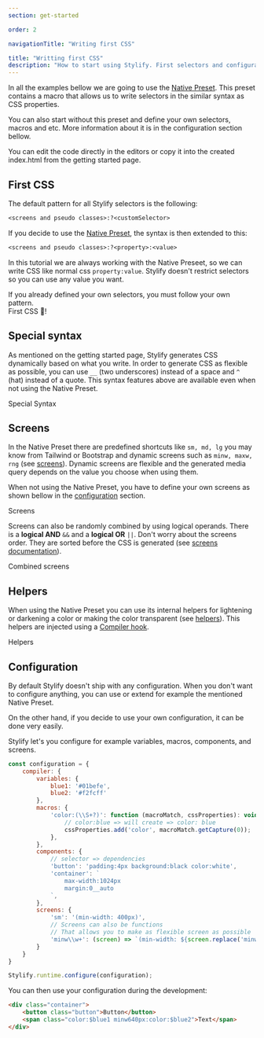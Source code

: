 ```yaml
---
section: get-started

order: 2

navigationTitle: "Writing first CSS"

title: "Writting first CSS"
description: "How to start using Stylify. First selectors and configuration."
---
```


In all the examples bellow we are going to use the [Native Preset](/docs/stylify/native-preset). This preset contains a macro that allows us to write selectors in the similar syntax as CSS properties.

You can also start without this preset and define your own selectors, macros and etc. More information about it is in the configuration section bellow.

<note>
You can edit the code directly in the editors or copy it into the created index.html from the getting started page.
</note>

## First CSS
The default pattern for all Stylify selectors is the following:

```txt
<screens and pseudo classes>:?<customSelector>
```

If you decide to use the [Native Preset](/docs/stylify/native-preset), the syntax is then extended to this:

```txt
<screens and pseudo classes>:?<property>:<value>
```

In this tutorial we are always working with the Native Preseet, so we can write CSS like normal css `property:value`.  Stylify doesn't restrict selectors so you can use any value you want.

<note>
If you already defined your own selectors, you must follow your own pattern.
</note>

<!-- <stylify-ignore> -->
<example-editor layout="column">
<div class="color:steelblue text-align:center font-weight:bold font-size:24px">
	First CSS 🥳!
</div>
</example-editor>
<!-- </stylify-ignore> -->

## Special syntax
As mentioned on the getting started page, Stylify generates CSS dynamically based on what you write. In order to generate CSS as flexible as possible, you can use `__` (two underscores) instead of a space and `^` (hat) instead of a quote.
This syntax features above are available even when not using the Native Preset.

<!-- <stylify-ignore> -->
<example-editor layout="column">
<div class="padding:8px__12px border:12px__solid__steelblue font-family:^Arial^,__sans-serif">
	Special Syntax
</div>
</example-editor>
<!-- </stylify-ignore> -->

## Screens
In the Native Preset there are predefined shortcuts like `sm, md, lg` you may know from Tailwind or Bootstrap and dynamic screens such as `minw, maxw, rng` (see [screens](/docs/stylify/compiler#screens)). Dynamic screens are flexible and the generated media query depends on the value you choose when using them.

When not using the Native Preset, you have to define your own screens as shown bellow in the [configuration](#configuration) section.

<!-- <stylify-ignore> -->
<example-editor layout="column">
<div class="font-size:12px minw768px:font-size:32px lg:font-size:24px">
	Screens
</div>
</example-editor>
<!-- </stylify-ignore> -->

Screens can also be randomly combined by using logical operands. There is a **logical AND** `&&` and a **logical OR** `||`.
Don't worry about the screens order. They are sorted before the CSS is generated (see [screens documentation](/docs/stylify/compiler#logical-operands-in-screens)).

<!-- <stylify-ignore> -->
<example-editor layout="column">
<div class="lg||landscape:color:darkred sm&&dark:color:grey lg&&dark:color:white">
	Combined screens
</div>
</example-editor>
<!-- </stylify-ignore> -->

## Helpers
When using the Native Preset you can use its internal helpers for lightening or darkening a color or making the color transparent (see [helpers](/docs/stylify/compiler#helpers)). This helpers are injected using a [Compiler hook](/docs/stylify/compiler#hooks).

<!-- <stylify-ignore> -->
<example-editor layout="column">
<div class="color:lighten(#222,10) color:darken(#eee,10) background:colorToRgb(#aaa,__0.5)">
	Helpers
</div>
</example-editor>
<!-- </stylify-ignore> -->

## Configuration
By default Stylify doesn't ship with any configuration. When you don't want to configure anything, you can use or extend for example the mentioned Native Preset.

On the other hand, if you decide to use your own configuration, it can be done very easily.

<note><template>
There are many options to configure in the Stylify. The example bellow covers only a few of them for easier start. For more information see [how to configure Stylify](/docs/stylify/compiler#configuration).
</template></note>

Stylify let's you configure for example variables, macros, components, and screens.

<!-- <stylify-ignore> -->
```js
const configuration = {
	compiler: {
		variables: {
			blue1: '#01befe',
			blue2: '#f2fcff'
		},
		macros: {
			'color:(\\S+?)': function (macroMatch, cssProperties): void {
				// color:blue => will create => color: blue
				cssProperties.add('color', macroMatch.getCapture(0));
			},
		},
		components: {
			// selector => dependencies
			'button': 'padding:4px background:black color:white',
			'container': `
				max-width:1024px
				margin:0__auto
			`,
		},
		screens: {
			'sm': '(min-width: 400px)',
			// Screens can also be functions
			// That allows you to make as flexible screen as possible
			'minw\\w+': (screen) => `(min-width: ${screen.replace('minw', '')})`
		}
	}
}

Stylify.runtime.configure(configuration);
```
<!-- </stylify-ignore> -->

You can then use your configuration during the development:

<!-- <stylify-ignore> -->
```html
<div class="container">
	<button class="button">Button</button>
	<span class="color:$blue1 minw640px:color:$blue2">Text</span>
</div>
```
<!-- </stylify-ignore> -->

